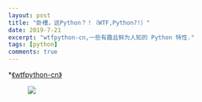 ```yaml
---
layout: post
title: "卧槽，这Python？！（WTF,Python?!）"
date: 2019-7-21
excerpt: "wtfpython-cn,一些有趣且鲜为人知的 Python 特性."
tags: [python]
comments: true
---
```

*[《wtfpython-cn》](https://github.com/leisurelicht/wtfpython-cn)

<figure>
	<a href="https://pic3.zhimg.com/80/352bd40cc4402bce72394446fe5e12fa_hd.jpg"><img src="https://pic3.zhimg.com/80/352bd40cc4402bce72394446fe5e12fa_hd.jpg"></a>
</figure>
